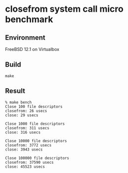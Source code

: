 # closefrom system call micro benchmark

## Environment

FreeBSD 12.1 on Virtualbox

## Build

```
make
```

## Result

```
% make bench
Close 100 file descriptors
closefrom: 26 usecs
close: 29 usecs

Close 1000 file descriptors
closefrom: 311 usecs
close: 316 usecs

Close 10000 file descriptors
closefrom: 3772 usecs
close: 3943 usecs

Close 100000 file descriptors
closefrom: 37590 usecs
close: 45523 usecs
```
